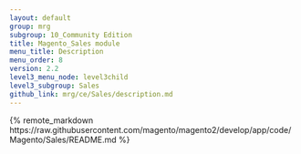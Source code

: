 ```yaml
---
layout: default
group: mrg
subgroup: 10_Community Edition
title: Magento_Sales module
menu_title: Description
menu_order: 8
version: 2.2
level3_menu_node: level3child
level3_subgroup: Sales
github_link: mrg/ce/Sales/description.md
---
```

<div class="mrg-content" markdown="1">
{% remote_markdown https://raw.githubusercontent.com/magento/magento2/develop/app/code/Magento/Sales/README.md %}
</div>